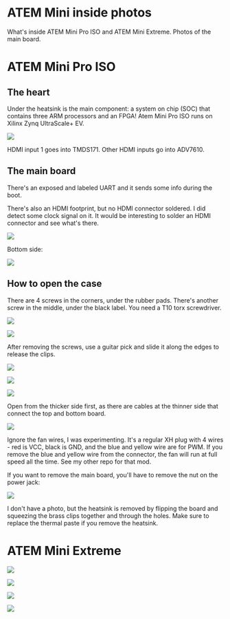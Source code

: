 # ATEM Mini inside photos
What's inside ATEM Mini Pro ISO and ATEM Mini Extreme. Photos of the main board.

# ATEM Mini Pro ISO

## The heart
Under the heatsink is the main component: a system on chip (SOC) that contains three ARM processors and an FPGA! Atem Mini Pro ISO runs on Xilinx Zynq UltraScale+ EV.

![](photos/IMG_20231229_195931.jpg)

HDMI input 1 goes into TMDS171.
Other HDMI inputs go into ADV7610.

## The main board

There's an exposed and labeled UART and it sends some info during the boot.

There's also an HDMI footprint, but no HDMI connector soldered. I did detect some clock signal on it. It would be interesting to solder an HDMI connector and see what's there.

![](photos/IMG_20231229_200541.jpg)

Bottom side:

![](photos/IMG_20231229_200512.jpg)


## How to open the case

There are 4 screws in the corners, under the rubber pads. There's another screw in the middle, under the black label. You need a T10 torx screwdriver.

![](photos/IMG_20231229_215824.jpg)

![](photos/IMG_20231229_215648.jpg)

After removing the screws, use a guitar pick and slide it along the edges to release the clips.

![](photos/IMG_20231229_212156_1.jpg)

![](photos/IMG_20231229_212225.jpg)

![](photos/IMG_20231229_212209.jpg)

Open from the thicker side first, as there are cables at the thinner side that connect the top and bottom board.

![](photos/IMG_20231229_211730.jpg)

Ignore the fan wires, I was experimenting. It's a regular XH plug with 4 wires - red is VCC, black is GND, and the blue and yellow wire are for PWM. If you remove the blue and yellow wire from the connector, the fan will run at full speed all the time. See my other repo for that mod.

If you want to remove the main board, you'll have to remove the nut on the power jack:

![](photos/IMG_20231229_215515.jpg)

I don't have a photo, but the heatsink is removed by flipping the board and squeezing the brass clips together and through the holes. Make sure to replace the thermal paste if you remove the heatsink.

# ATEM Mini Extreme

![](photos/IMG_20240119_163613.jpg)

![](photos/IMG_20240119_163641.jpg)

![](photos/IMG_20240119_163705_edit_452583718897602.jpg)

![](photos/IMG_20240119_163705_edit_452583718897602.jpg)
